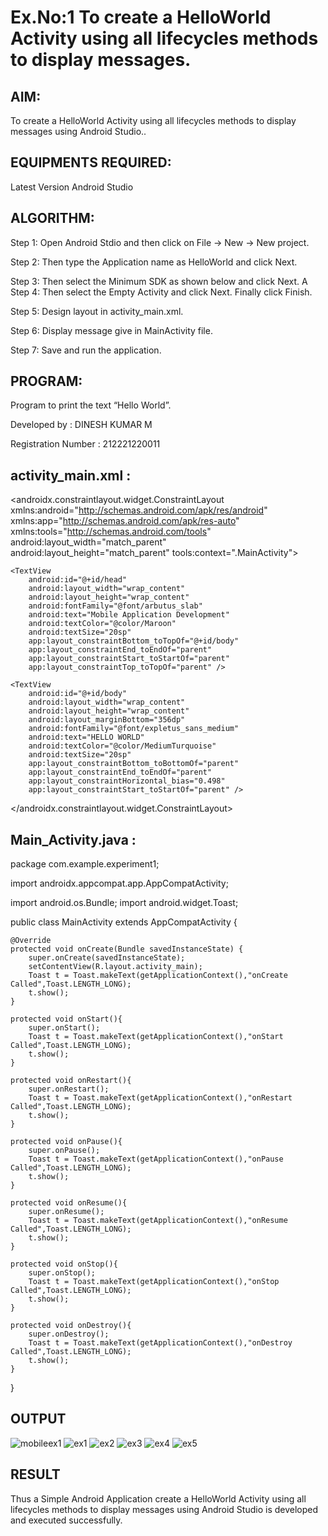 # Ex.No:1 To create a HelloWorld Activity using all lifecycles methods to display messages.


## AIM:

To create a HelloWorld Activity using all lifecycles methods to display messages using Android Studio..

## EQUIPMENTS REQUIRED:

Latest Version Android Studio

## ALGORITHM:

Step 1: Open Android Stdio and then click on File -> New -> New project.

Step 2: Then type the Application name as HelloWorld and click Next. 

Step 3: Then select the Minimum SDK as shown below and click Next.
A
Step 4: Then select the Empty Activity and click Next. Finally click Finish.

Step 5: Design layout in activity_main.xml.

Step 6: Display message give in MainActivity file.

Step 7: Save and run the application.

## PROGRAM:

Program to print the text “Hello World”.

Developed by : DINESH KUMAR M

Registration Number : 212221220011

## activity_main.xml :

<?xml version="1.0" encoding="utf-8"?>
<androidx.constraintlayout.widget.ConstraintLayout xmlns:android="http://schemas.android.com/apk/res/android"
    xmlns:app="http://schemas.android.com/apk/res-auto"
    xmlns:tools="http://schemas.android.com/tools"
    android:layout_width="match_parent"
    android:layout_height="match_parent"
    tools:context=".MainActivity">

    <TextView
        android:id="@+id/head"
        android:layout_width="wrap_content"
        android:layout_height="wrap_content"
        android:fontFamily="@font/arbutus_slab"
        android:text="Mobile Application Development"
        android:textColor="@color/Maroon"
        android:textSize="20sp"
        app:layout_constraintBottom_toTopOf="@+id/body"
        app:layout_constraintEnd_toEndOf="parent"
        app:layout_constraintStart_toStartOf="parent"
        app:layout_constraintTop_toTopOf="parent" />

    <TextView
        android:id="@+id/body"
        android:layout_width="wrap_content"
        android:layout_height="wrap_content"
        android:layout_marginBottom="356dp"
        android:fontFamily="@font/expletus_sans_medium"
        android:text="HELLO WORLD"
        android:textColor="@color/MediumTurquoise"
        android:textSize="20sp"
        app:layout_constraintBottom_toBottomOf="parent"
        app:layout_constraintEnd_toEndOf="parent"
        app:layout_constraintHorizontal_bias="0.498"
        app:layout_constraintStart_toStartOf="parent" />
</androidx.constraintlayout.widget.ConstraintLayout>

## Main_Activity.java : 

package com.example.experiment1;

import androidx.appcompat.app.AppCompatActivity;

import android.os.Bundle;
import android.widget.Toast;

public class MainActivity extends AppCompatActivity {

    @Override
    protected void onCreate(Bundle savedInstanceState) {
        super.onCreate(savedInstanceState);
        setContentView(R.layout.activity_main);
        Toast t = Toast.makeText(getApplicationContext(),"onCreate Called",Toast.LENGTH_LONG);
        t.show();
    }

    protected void onStart(){
        super.onStart();
        Toast t = Toast.makeText(getApplicationContext(),"onStart Called",Toast.LENGTH_LONG);
        t.show();
    }

    protected void onRestart(){
        super.onRestart();
        Toast t = Toast.makeText(getApplicationContext(),"onRestart Called",Toast.LENGTH_LONG);
        t.show();
    }

    protected void onPause(){
        super.onPause();
        Toast t = Toast.makeText(getApplicationContext(),"onPause Called",Toast.LENGTH_LONG);
        t.show();
    }

    protected void onResume(){
        super.onResume();
        Toast t = Toast.makeText(getApplicationContext(),"onResume Called",Toast.LENGTH_LONG);
        t.show();
    }

    protected void onStop(){
        super.onStop();
        Toast t = Toast.makeText(getApplicationContext(),"onStop Called",Toast.LENGTH_LONG);
        t.show();
    }

    protected void onDestroy(){
        super.onDestroy();
        Toast t = Toast.makeText(getApplicationContext(),"onDestroy Called",Toast.LENGTH_LONG);
        t.show();
    }
}

## OUTPUT

![mobileex1](https://github.com/AadhithyaRaj/Mobile-Application-Development/assets/128829484/95916576-0c69-4d76-8e21-4ba4766fb116)
![ex1](https://github.com/AadhithyaRaj/Mobile-Application-Development/assets/128829484/b6dd4da4-5e40-4a22-b80f-946feba8676c)
![ex2](https://github.com/AadhithyaRaj/Mobile-Application-Development/assets/128829484/9504691a-3147-4cac-8a84-96135db7dd18)
![ex3](https://github.com/AadhithyaRaj/Mobile-Application-Development/assets/128829484/46f12c8f-c1b1-4c9f-b3cb-138c6f41746a)
![ex4](https://github.com/AadhithyaRaj/Mobile-Application-Development/assets/128829484/173469a9-0ebd-4fc0-92d5-f493945b6393)
![ex5](https://github.com/AadhithyaRaj/Mobile-Application-Development/assets/128829484/65cbbf79-49b2-4082-8d4f-1eb63f301c07)


## RESULT
Thus a Simple Android Application create a HelloWorld Activity using all lifecycles methods to display messages using Android Studio is developed and executed successfully.
